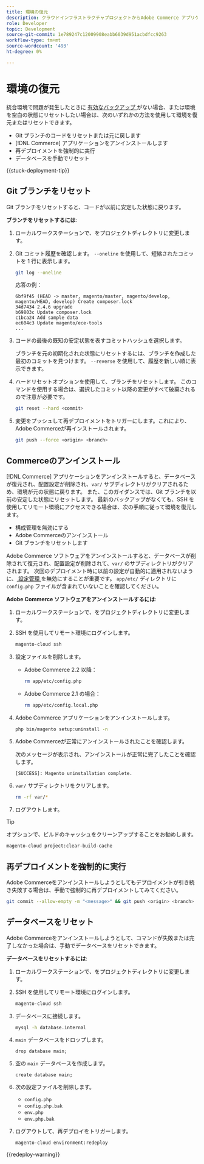 ```yaml
---
title: 環境の復元
description: クラウドインフラストラクチャプロジェクトからAdobe Commerce アプリケーションをアンインストールし、環境を安定した状態に復元する方法について説明します。
role: Developer
topic: Development
source-git-commit: 1e789247c12009908eabb6039d951acbdfcc9263
workflow-type: tm+mt
source-wordcount: '493'
ht-degree: 0%

---
```


# 環境の復元

統合環境で問題が発生したときに [ 有効なバックアップ ](../storage/snapshots.md) がない場合、または環境を空白の状態にリセットしたい場合は、次のいずれかの方法を使用して環境を復元またはリセットできます。

- Git ブランチのコードをリセットまたは元に戻します
- [!DNL Commerce] アプリケーションをアンインストールします
- 再デプロイメントを強制的に実行
- データベースを手動でリセット

{{stuck-deployment-tip}}

## Git ブランチをリセット

Git ブランチをリセットすると、コードが以前に安定した状態に戻ります。

**ブランチをリセットするには**:

1. ローカルワークステーションで、をプロジェクトディレクトリに変更します。

1. Git コミット履歴を確認します。 `--oneline` を使用して、短縮されたコミットを 1 行に表示します。

   ```bash
   git log --oneline
   ```

   応答の例：

   ```
   6bf9f45 (HEAD -> master, magento/master, magento/develop, magento/HEAD, develop) Create composer.lock
   34d7434 2.4.6 upgrade
   b69803c Update composer.lock
   c1bca24 Add sample data
   ec604c3 Update magento/ece-tools
   ...
   ```

1. コードの最後の既知の安定状態を表すコミットハッシュを選択します。

   ブランチを元の初期化された状態にリセットするには、ブランチを作成した最初のコミットを見つけます。 `--reverse` を使用して、履歴を新しい順に表示できます。

1. ハードリセットオプションを使用して、ブランチをリセットします。 このコマンドを使用する場合は、選択したコミット以降の変更がすべて破棄されるので注意が必要です。

   ```bash
   git reset --hard <commit>
   ```

1. 変更をプッシュして再デプロイメントをトリガーにします。これにより、Adobe Commerceが再インストールされます。

   ```bash
   git push --force <origin> <branch>
   ```

## Commerceのアンインストール

[!DNL Commerce] アプリケーションをアンインストールすると、データベースが復元され、配置設定が削除され、`var/` サブディレクトリがクリアされるため、環境が元の状態に戻ります。 また、このガイダンスでは、Git ブランチを以前の安定した状態にリセットします。 最新のバックアップがなくても、SSH を使用してリモート環境にアクセスできる場合は、次の手順に従って環境を復元します。

- 構成管理を無効にする
- Adobe Commerceのアンインストール
- Git ブランチをリセットします

Adobe Commerce ソフトウェアをアンインストールすると、データベースが削除されて復元され、配置設定が削除されて、`var/` のサブディレクトリがクリアされます。 次回のデプロイメント時に以前の設定が自動的に適用されないように、[ 設定管理 ](../store/store-settings.md) を無効にすることが重要です。 `app/etc/` ディレクトリに `config.php` ファイルが含まれていないことを確認してください。

**Adobe Commerce ソフトウェアをアンインストールするには**:

1. ローカルワークステーションで、をプロジェクトディレクトリに変更します。

1. SSH を使用してリモート環境にログインします。

   ```bash
   magento-cloud ssh
   ```

1. 設定ファイルを削除します。
   - Adobe Commerce 2.2 以降：

     ```bash
     rm app/etc/config.php
     ```

   - Adobe Commerce 2.1 の場合：

     ```bash
     rm app/etc/config.local.php
     ```

1. Adobe Commerce アプリケーションをアンインストールします。

   ```bash
   php bin/magento setup:uninstall -n
   ```

1. Adobe Commerceが正常にアンインストールされたことを確認します。

   次のメッセージが表示され、アンインストールが正常に完了したことを確認します。

   ```
   [SUCCESS]: Magento uninstallation complete.
   ```

1. `var/` サブディレクトリをクリアします。

   ```bash
   rm -rf var/*
   ```

1. ログアウトします。

>[!TIP]
>
>オプションで、ビルドのキャッシュをクリーンアップすることをお勧めします。
>
>```bash
>magento-cloud project:clear-build-cache
>```

## 再デプロイメントを強制的に実行

Adobe Commerceをアンインストールしようとしてもデプロイメントが引き続き失敗する場合は、手動で強制的に再デプロイメントしてみてください。

```bash
git commit --allow-empty -m "<message>" && git push <origin> <branch>
```

## データベースをリセット

Adobe Commerceをアンインストールしようとして、コマンドが失敗または完了しなかった場合は、手動でデータベースをリセットできます。

**データベースをリセットするには**:

1. ローカルワークステーションで、をプロジェクトディレクトリに変更します。

1. SSH を使用してリモート環境にログインします。

   ```bash
   magento-cloud ssh
   ```

1. データベースに接続します。

   ```bash
   mysql -h database.internal
   ```

1. `main` データベースをドロップします。

   ```shell
   drop database main;
   ```

1. 空の `main` データベースを作成します。

   ```shell
   create database main;
   ```

1. 次の設定ファイルを削除します。

   - `config.php`
   - `config.php.bak`
   - `env.php`
   - `env.php.bak`

1. ログアウトして、再デプロイをトリガーします。

   ```bash
   magento-cloud environment:redeploy
   ```

{{redeploy-warning}}
